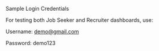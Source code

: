  Sample Login Credentials<br>

For testing both Job Seeker and Recruiter dashboards, use:<br>

Username: demo@gmail.com<br>

Password: demo123<br>

